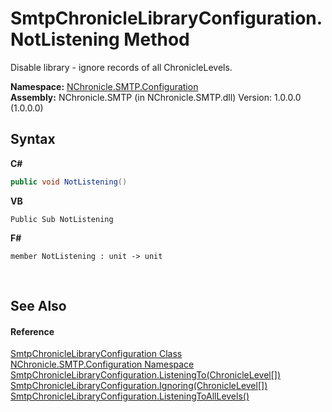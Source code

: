 # SmtpChronicleLibraryConfiguration.NotListening Method 
 

Disable library - ignore records of all ChronicleLevels.

**Namespace:**&nbsp;<a href="N_NChronicle_SMTP_Configuration.md">NChronicle.SMTP.Configuration</a><br />**Assembly:**&nbsp;NChronicle.SMTP (in NChronicle.SMTP.dll) Version: 1.0.0.0 (1.0.0.0)

## Syntax

**C#**<br />
``` C#
public void NotListening()
```

**VB**<br />
``` VB
Public Sub NotListening
```

**F#**<br />
``` F#
member NotListening : unit -> unit 

```

<br />

## See Also


#### Reference
<a href="T_NChronicle_SMTP_Configuration_SmtpChronicleLibraryConfiguration.md">SmtpChronicleLibraryConfiguration Class</a><br /><a href="N_NChronicle_SMTP_Configuration.md">NChronicle.SMTP.Configuration Namespace</a><br /><a href="M_NChronicle_SMTP_Configuration_SmtpChronicleLibraryConfiguration_ListeningTo.md">SmtpChronicleLibraryConfiguration.ListeningTo(ChronicleLevel[])</a><br /><a href="M_NChronicle_SMTP_Configuration_SmtpChronicleLibraryConfiguration_Ignoring.md">SmtpChronicleLibraryConfiguration.Ignoring(ChronicleLevel[])</a><br /><a href="M_NChronicle_SMTP_Configuration_SmtpChronicleLibraryConfiguration_ListeningToAllLevels.md">SmtpChronicleLibraryConfiguration.ListeningToAllLevels()</a><br />
